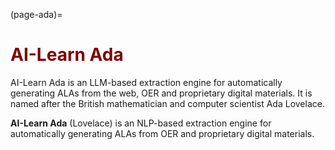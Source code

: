 (page-ada)=
# <font color="maroon">AI-Learn Ada</font>

AI-Learn Ada is an LLM-based extraction engine for automatically generating ALAs from the web, OER and proprietary digital materials. It is named after the British mathematician and computer scientist Ada Lovelace.

**AI-Learn Ada** (Lovelace) is an NLP-based extraction engine for automatically generating ALAs from OER and proprietary digital materials.